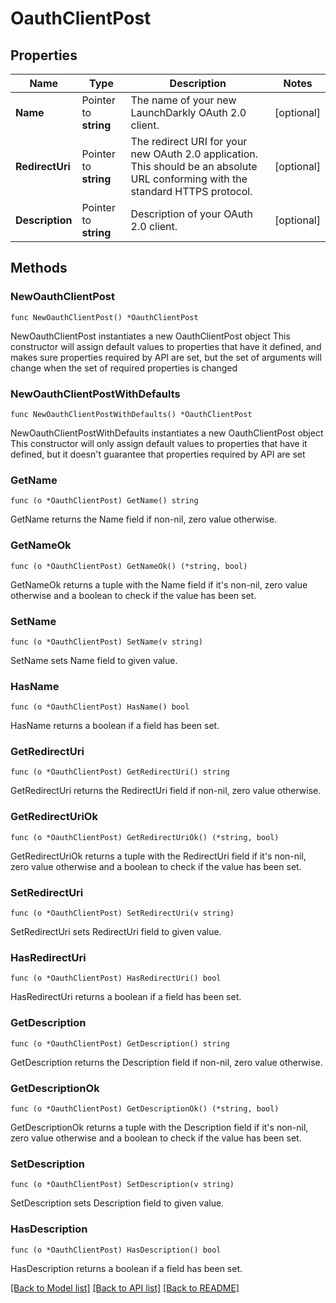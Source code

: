 # OauthClientPost

## Properties

Name | Type | Description | Notes
------------ | ------------- | ------------- | -------------
**Name** | Pointer to **string** | The name of your new LaunchDarkly OAuth 2.0 client. | [optional] 
**RedirectUri** | Pointer to **string** | The redirect URI for your new OAuth 2.0 application. This should be an absolute URL conforming with the standard HTTPS protocol. | [optional] 
**Description** | Pointer to **string** | Description of your OAuth 2.0 client. | [optional] 

## Methods

### NewOauthClientPost

`func NewOauthClientPost() *OauthClientPost`

NewOauthClientPost instantiates a new OauthClientPost object
This constructor will assign default values to properties that have it defined,
and makes sure properties required by API are set, but the set of arguments
will change when the set of required properties is changed

### NewOauthClientPostWithDefaults

`func NewOauthClientPostWithDefaults() *OauthClientPost`

NewOauthClientPostWithDefaults instantiates a new OauthClientPost object
This constructor will only assign default values to properties that have it defined,
but it doesn't guarantee that properties required by API are set

### GetName

`func (o *OauthClientPost) GetName() string`

GetName returns the Name field if non-nil, zero value otherwise.

### GetNameOk

`func (o *OauthClientPost) GetNameOk() (*string, bool)`

GetNameOk returns a tuple with the Name field if it's non-nil, zero value otherwise
and a boolean to check if the value has been set.

### SetName

`func (o *OauthClientPost) SetName(v string)`

SetName sets Name field to given value.

### HasName

`func (o *OauthClientPost) HasName() bool`

HasName returns a boolean if a field has been set.

### GetRedirectUri

`func (o *OauthClientPost) GetRedirectUri() string`

GetRedirectUri returns the RedirectUri field if non-nil, zero value otherwise.

### GetRedirectUriOk

`func (o *OauthClientPost) GetRedirectUriOk() (*string, bool)`

GetRedirectUriOk returns a tuple with the RedirectUri field if it's non-nil, zero value otherwise
and a boolean to check if the value has been set.

### SetRedirectUri

`func (o *OauthClientPost) SetRedirectUri(v string)`

SetRedirectUri sets RedirectUri field to given value.

### HasRedirectUri

`func (o *OauthClientPost) HasRedirectUri() bool`

HasRedirectUri returns a boolean if a field has been set.

### GetDescription

`func (o *OauthClientPost) GetDescription() string`

GetDescription returns the Description field if non-nil, zero value otherwise.

### GetDescriptionOk

`func (o *OauthClientPost) GetDescriptionOk() (*string, bool)`

GetDescriptionOk returns a tuple with the Description field if it's non-nil, zero value otherwise
and a boolean to check if the value has been set.

### SetDescription

`func (o *OauthClientPost) SetDescription(v string)`

SetDescription sets Description field to given value.

### HasDescription

`func (o *OauthClientPost) HasDescription() bool`

HasDescription returns a boolean if a field has been set.


[[Back to Model list]](../README.md#documentation-for-models) [[Back to API list]](../README.md#documentation-for-api-endpoints) [[Back to README]](../README.md)


